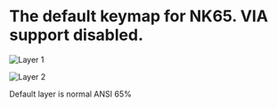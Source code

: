 # The default keymap for NK65. VIA support disabled.

![Layer 1](https://i.imgur.com/1UwdR5q.png)

![Layer 2](https://i.imgur.com/dRe7dfG.png)

Default layer is normal ANSI 65%
